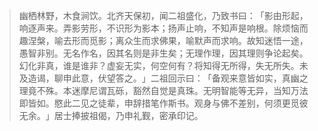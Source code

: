 
> 幽栖林野，木食涧饮。北齐天保初，闻二祖盛化，乃致书曰：​「影由形起，响逐声来。弄影劳形，不识形为影本；扬声止响，不知声是响根。除烦恼而趣涅槃，喻去形而觅影；离众生而求佛果，喻默声而求响。故知迷悟一途，愚智非别。无名作名，因其名则是非生矣；无理作理，因其理则争论起矣。幻化非真，谁是谁非？虚妄无实，何空何有？将知得无所得，失无所失。未及造谒，聊申此意，伏望答之。​」二祖回示曰：​「备观来意皆如实，真幽之理竟不殊。本迷摩尼谓瓦砾，豁然自觉是真珠。无明智能等无异，当知万法即皆如。愍此二见之徒辈，申辞措笔作斯书。观身与佛不差别，何须更觅彼无余。​」居士捧披祖偈，乃申礼觐，密承印记。
